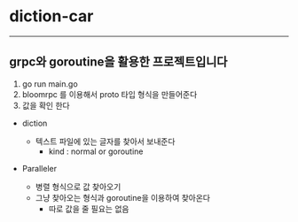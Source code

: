 # diction-car
----------------
## grpc와 goroutine을 활용한 프로젝트입니다


1. go run main.go
2. bloomrpc 를 이용해서 proto 타입 형식을 만들어준다
3. 값을 확인 한다


* diction
  * 텍스트 파일에 있는 글자를 찾아서 보내준다
    * kind : normal or goroutine

* Paralleler
  * 병렬 형식으로 값 찾아오기
  * 그냥 찾아오는 형식과 goroutine을 이용하여 찾아온다
    * 따로 값을 줄 필요는 없음